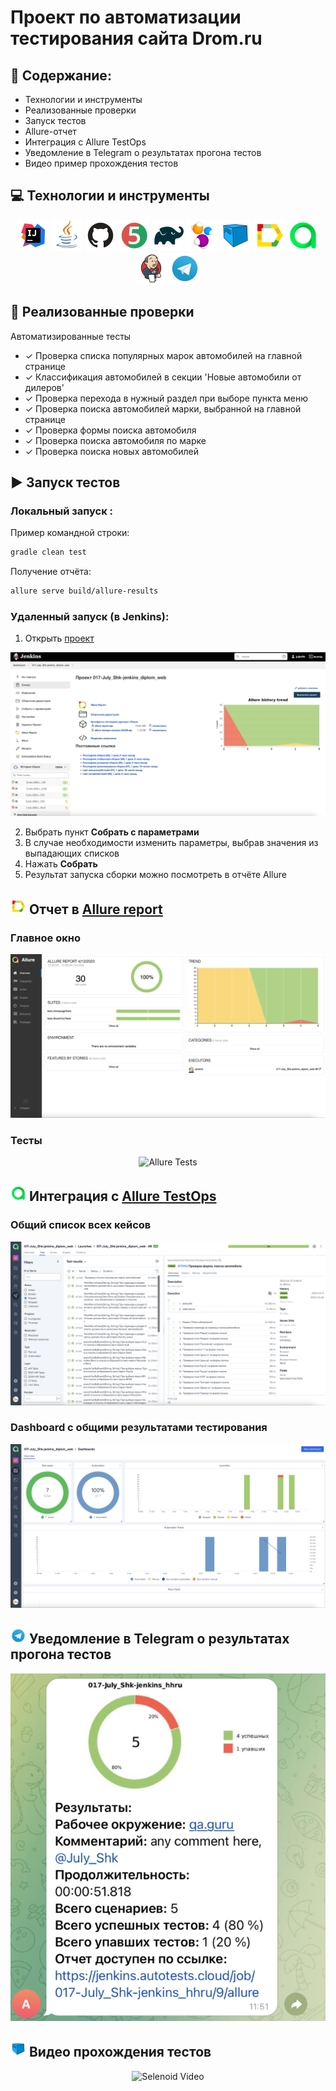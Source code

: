 # Проект по автоматизации тестирования сайта Drom.ru
## :receipt: Содержание:

- Технологии и инструменты
- Реализованные проверки
- Запуск тестов
- Allure-отчет
- Интеграция с Allure TestOps
- Уведомление в Telegram о результатах прогона тестов
- Видео пример прохождения тестов

## :computer: Технологии и инструменты

<p align="center">
<a href="https://www.jetbrains.com/idea/"><img src="images/logo/Idea.svg" width="50" height="50"  alt="IDEA"/></a>
<a href="https://www.java.com/"><img src="images/logo/Java.svg" width="50" height="50"  alt="Java"/></a>
<a href="https://github.com/"><img src="images/logo/GitHub.svg" width="50" height="50"  alt="Github"/></a>
<a href="https://junit.org/junit5/"><img src="images/logo/Junit5.svg" width="50" height="50"  alt="JUnit 5"/></a>
<a href="https://gradle.org/"><img src="images/logo/Gradle.svg" width="50" height="50"  alt="Gradle"/></a>
<a href="https://selenide.org/"><img src="images/logo/Selenide.svg" width="50" height="50"  alt="Selenide"/></a>
<a href="https://aerokube.com/selenoid/"><img src="images/logo/Selenoid.svg" width="50" height="50"  alt="Selenoid"/></a>
<a href="https://github.com/allure-framework/allure2"><img src="images/logo/Allure.svg" width="50" height="50"  alt="Allure"/></a>
<a href="https://https://qameta.io/"><img src="images/logo/Allure_TO.svg" width="50" height="50"  alt="Allure_TO"/></a>
<a href="https://www.jenkins.io/"><img src="images/logo/Jenkins.svg" width="50" height="50"  alt="Jenkins"/></a>
<a href="https://https://telegram.org/"><img src="images/logo/Telegram.svg" width="50" height="50"  alt="Telegram"/></a>
</p>

## :mag_right: Реализованные проверки

Автоматизированные тесты
- ✓ Проверка списка популярных марок автомобилей на главной странице
- ✓ Классификация автомобилей в секции 'Новые автомобили от дилеров'
- ✓ Проверка перехода в нужный раздел при выборе пункта меню
- ✓ Проверка поиска автомобилей марки, выбранной на главной странице
- ✓ Проверка формы поиска автомобиля
- ✓ Проверка поиска автомобиля по марке
- ✓ Проверка поиска новых автомобилей

## :arrow_forward: Запуск тестов

###  Локальный запуск :
Пример командной строки:
```bash
gradle clean test
```
Получение отчёта:
```bash
allure serve build/allure-results
```

###  Удаленный запуск (в Jenkins):
1. Открыть <a target="_blank" href="https://jenkins.autotests.cloud/job/017-July_Shk-jenkins_diplom_web/">проект</a>

![This is an image](/images/screens/jenkins.png)

2. Выбрать пункт **Собрать с параметрами**
3. В случае необходимости изменить параметры, выбрав значения из выпадающих списков
4. Нажать **Собрать**
5. Результат запуска сборки можно посмотреть в отчёте Allure

## <img src="images/logo/Allure.svg" width="25" height="25"  alt="Allure"/></a> Отчет в <a target="_blank" href="https://jenkins.autotests.cloud/job/017-July_Shk-jenkins_diplom_web/8/allure/">Allure report</a>

###  Главное окно

<p align="center">
<img title="Allure Overview Dashboard" src="images/screens/allure.png">
</p>

###  Тесты

<p align="center">
<img title="Allure Tests" src="images/screens/allure_2.png">
</p>


## <img src="images/logo/Allure_TO.svg" width="25" height="25"  alt="Allure"/></a> Интеграция с <a target="_blank" href="https://allure.autotests.cloud/launch/22173">Allure TestOps</a>
### Общий список всех кейсов
<p align="center">
<img title="Allure Graphics" src="images/screens/testops_tests.png">
</p>

### Dashboard с общими результатами тестирования
<p align="center">
<img title="Allure Graphics" src="images/screens/testops_dashboard.png">
</p>


## <img src="images/logo/Telegram.svg" width="25" height="25"  alt="Allure"/></a> Уведомление в Telegram о результатах прогона тестов

<p align="center">
<img title="Allure Overview Dashboard" src="images/screens/telegram.png" >
</p>

## <img src="images/logo/Selenoid.svg" width="25" height="25"  alt="Allure"/></a> Видео прохождения тестов

<p align="center">
  <img title="Selenoid Video" src="images/video/video.mp4">
</p>
